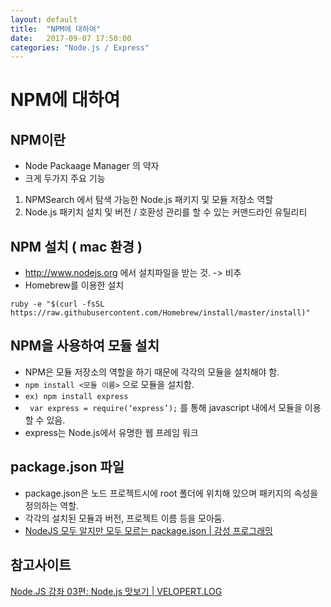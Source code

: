 ```yaml
---
layout: default
title:  "NPM에 대하여"
date:   2017-09-07 17:50:00
categories: "Node.js / Express"
---
```




# NPM에 대하여

## NPM이란
* Node Packaage Manager 의 약자
* 크게 두가지 주요 기능
1. NPMSearch 에서 탐색 가능한 Node.js 패키지 및 모듈 저장소 역할
2. Node.js 패키치 설치 및 버전 / 호환성 관리를 할 수 있는 커맨드라인 유틸리티

## NPM 설치 ( mac 환경 )
* http://www.nodejs.org 에서 설치파일을 받는 것. -> 비추
* Homebrew를 이용한 설치
```
ruby -e "$(curl -fsSL https://raw.githubusercontent.com/Homebrew/install/master/install)"
```

## NPM을 사용하여 모듈 설치
* NPM은 모듈 저장소의 역할을 하기 때문에 각각의 모듈을 설치해야 함.
* `npm install <모듈 이름>` 으로 모듈을 설치함.
* `ex) npm install express`
* ` var express = require(‘express’);` 를 통해 javascript 내에서 모듈을 이용할 수 있음.
* express는 Node.js에서 유명한 웹 프레임 워크

## package.json 파일
* package.json은 노드 프로젝트시에 root 폴더에 위치해 있으며 패키지의 속성을 정의하는 역할.
* 각각의 설치된 모듈과 버전, 프로젝트 이름 등을 모아둠.
* [NodeJS 모두 알지만 모두 모르는 package.json | 감성 프로그래밍](http://programmingsummaries.tistory.com/385)



## 참고사이트
[Node.JS 강좌 03편: Node.js 맛보기 | VELOPERT.LOG](https://velopert.com/210)